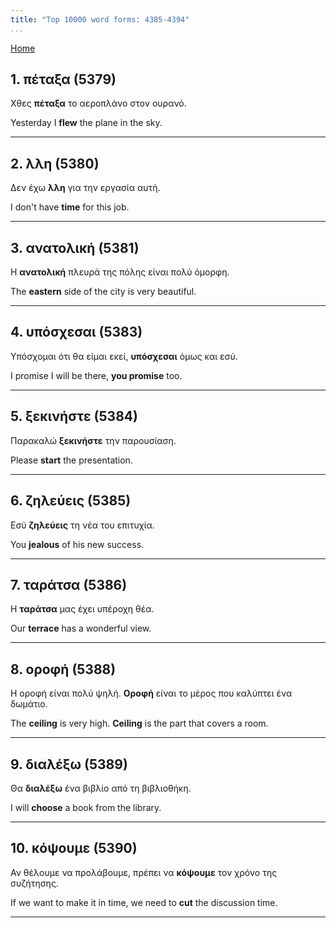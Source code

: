 ```yaml
---
title: "Top 10000 word forms: 4385-4394"
...
```


[Home](./) 

## 1. πέταξα (5379)

Χθες **πέταξα** το αεροπλάνο στον ουρανό.  

Yesterday I **flew** the plane in the sky.

---

## 2. λλη (5380)

Δεν έχω **λλη** για την εργασία αυτή.

I don't have **time** for this job.

---

## 3. ανατολική (5381)

Η **ανατολική** πλευρά της πόλης είναι πολύ όμορφη.  

The **eastern** side of the city is very beautiful.

---

## 4. υπόσχεσαι (5383)

Υπόσχομαι ότι θα είμαι εκεί, **υπόσχεσαι** όμως και εσύ.  

I promise I will be there, **you promise** too.

---

## 5. ξεκινήστε (5384)

Παρακαλώ **ξεκινήστε** την παρουσίαση.

Please **start** the presentation.

---

## 6. ζηλεύεις (5385)

Εσύ **ζηλεύεις** τη νέα του επιτυχία.  

You **jealous** of his new success.

---

## 7. ταράτσα (5386)

Η **ταράτσα** μας έχει υπέροχη θέα.

Our **terrace** has a wonderful view.

---

## 8. οροφή (5388)

Η οροφή είναι πολύ ψηλή. **Οροφή** είναι το μέρος που καλύπτει ένα δωμάτιο.

The **ceiling** is very high. **Ceiling** is the part that covers a room.

---

## 9. διαλέξω (5389)

Θα **διαλέξω** ένα βιβλίο από τη βιβλιοθήκη.

I will **choose** a book from the library.

---

## 10. κόψουμε (5390)

Αν θέλουμε να προλάβουμε, πρέπει να **κόψουμε** τον χρόνο της συζήτησης.

If we want to make it in time, we need to **cut** the discussion time.

---

